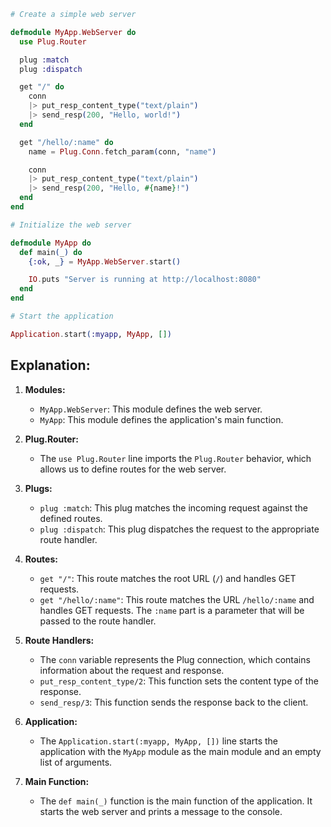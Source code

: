 ```elixir
# Create a simple web server

defmodule MyApp.WebServer do
  use Plug.Router

  plug :match
  plug :dispatch

  get "/" do
    conn
    |> put_resp_content_type("text/plain")
    |> send_resp(200, "Hello, world!")
  end

  get "/hello/:name" do
    name = Plug.Conn.fetch_param(conn, "name")

    conn
    |> put_resp_content_type("text/plain")
    |> send_resp(200, "Hello, #{name}!")
  end
end

# Initialize the web server

defmodule MyApp do
  def main(_) do
    {:ok, _} = MyApp.WebServer.start()

    IO.puts "Server is running at http://localhost:8080"
  end
end

# Start the application

Application.start(:myapp, MyApp, [])

```

## Explanation:

1. **Modules:**
   - `MyApp.WebServer`: This module defines the web server.
   - `MyApp`: This module defines the application's main function.

2. **Plug.Router:**
   - The `use Plug.Router` line imports the `Plug.Router` behavior, which allows us to define routes for the web server.

3. **Plugs:**
   - `plug :match`: This plug matches the incoming request against the defined routes.
   - `plug :dispatch`: This plug dispatches the request to the appropriate route handler.

4. **Routes:**
   - `get "/"`: This route matches the root URL (`/`) and handles GET requests.
   - `get "/hello/:name"`: This route matches the URL `/hello/:name` and handles GET requests. The `:name` part is a parameter that will be passed to the route handler.

5. **Route Handlers:**
   - The `conn` variable represents the Plug connection, which contains information about the request and response.
   - `put_resp_content_type/2`: This function sets the content type of the response.
   - `send_resp/3`: This function sends the response back to the client.

6. **Application:**
   - The `Application.start(:myapp, MyApp, [])` line starts the application with the `MyApp` module as the main module and an empty list of arguments.

7. **Main Function:**
   - The `def main(_)` function is the main function of the application. It starts the web server and prints a message to the console.